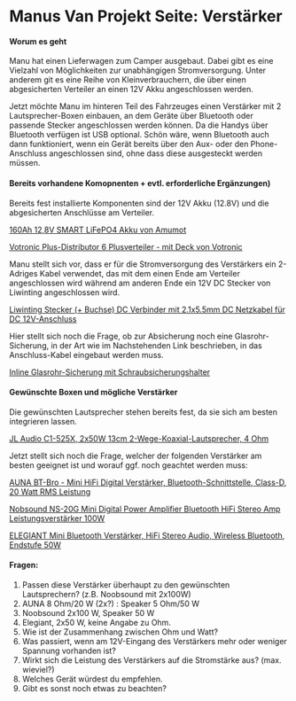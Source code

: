# Manus Van Projekt Seite: Verstärker

#### Worum es geht

Manu hat einen Lieferwagen zum Camper ausgebaut. Dabei gibt es eine Vielzahl von Möglichkeiten zur unabhängigen Stromversorgung. Unter anderem git es eine Reihe von Kleinverbrauchern, die über einen abgesicherten Verteiler an einen 12V Akku angeschlossen werden.

Jetzt möchte Manu im hinteren Teil des Fahrzeuges einen Verstärker mit 2 Lautsprecher-Boxen einbauen, an dem Geräte über Bluetooth oder passende Stecker angeschlossen werden können. Da die Handys über Bluetooth verfügen ist USB optional. Schön wäre, wenn Bluetooth auch dann funktioniert, wenn ein Gerät bereits über den Aux- oder den Phone-Anschluss angeschlossen sind, ohne dass diese ausgesteckt werden müssen.

#### Bereits vorhandene Komopnenten + evtl. erforderliche Ergänzungen)
Bereits fest installierte Komponenten sind der 12V Akku (12.8V) und die abgesicherten Anschlüsse am Verteiler.

[160Ah 12,8V SMART LiFePO4 Akku von Amumot](https://www.amumot-shop.de/lithium-batterie-160ah)

[Votronic Plus-Distributor 6 Plusverteiler - mit Deck von Votronic](https://www.amazon.de/dp/B00CMDBDH2/ref=pe_3044161_189395811_TE_SCE_dp_1)

Manu stellt sich vor, dass er für die Stromversorgung des Verstärkers ein 2-Adriges Kabel verwendet, das mit dem einen Ende am Verteiler angeschlossen wird während am anderen Ende ein 12V DC Stecker von Liwinting angeschlossen wird.

[Liwinting Stecker (+ Buchse) DC Verbinder mit 2.1x5.5mm DC Netzkabel für DC 12V-Anschluss](https://www.amazon.de/Liwinting-Verbinder-LED-Streifen-Licht-LED-Band-Licht-CCTV-Kamera-DC-Steckverbinder-Connectors/dp/B074GTKXWR/ref=sr_1_5?__mk_de_DE=%C3%85M%C3%85%C5%BD%C3%95%C3%91&keywords=DC+Power+Jack&qid=1578995184&s=ce-de&sr=1-5)

Hier stellt sich noch die Frage, ob zur Absicherung noch eine Glasrohr-Sicherung, in der Art wie im Nachstehenden Link beschrieben, in das Anschluss-Kabel eingebaut werden muss.

[Inline Glasrohr-Sicherung mit Schraubsicherungshalter](https://www.amazon.de/s?k=5pc+20mm+x+5mm+250V+10A+Glass+Tube+Fuse+Holder+Inline+Screw+Type+Cap&i=electronics&linkCode=gs3&linkId=497cc3644ed37d6ec5927d670493a8aa&tag=sprinterde-21&ref=as_li_ss_tl)

#### Gewünschte Boxen und mögliche Verstärker

Die gewünschten Lautsprecher stehen bereits fest, da sie sich am besten integrieren lassen.

[JL Audio C1-525X, 2x50W 13cm 2-Wege-Koaxial-Lautsprecher, 4 Ohm](https://www.ars24.com/Lautsprecher/JL-Audio/17558/JL-Audio-C1-525X)

Jetzt stellt sich noch die Frage, welcher der folgenden Verstärker am besten geeignet ist und worauf ggf. noch geachtet werden muss:

[AUNA BT-Bro - Mini HiFi Digital Verstärker, Bluetooth-Schnittstelle, Class-D, 20 Watt RMS Leistung](https://www.amazon.de/dp/B01G5NX160/ref=asc_df_B01G5NX1601578627060000?smid=ABV9J41D2VYA9&tag=testberichte_sub1-21&linkCode=df0&creative=22506&creativeASIN=B01G5NX160&ascsubtag=12292_449106_5e1d8f18_5e1d8f18&th=1)

[Nobsound NS-20G Mini Digital Power Amplifier Bluetooth HiFi Stereo Amp Leistungsverstärker 100W](https://www.amazon.de/dp/B07JRF121J/ref=emc_b_5_t?th=1)

[ELEGIANT Mini Bluetooth Verstärker, HiFi Stereo Audio, Wireless Bluetooth, Endstufe 50W](https://www.amazon.de/ELEGIANT-Bluetooth-Verst%C3%A4rker-Amplifier-Aluminiumk%C3%B6rper/dp/B01LY7RYQO/ref=cm_cr_arp_d_bdcrb_top?ie=UTF8)

#### Fragen:
1. Passen diese Verstärker überhaupt zu den gewünschten Lautsprechern? (z.B. Noobsound mit 2x100W)
  1. AUNA 8 Ohm/20 W (2x?) : Speaker 5 Ohm/50 W
  1. Noobsound 2x100 W, Speaker 50 W
  1. Elegiant, 2x50 W, keine Angabe zu Ohm. 
1. Wie ist der Zusammenhang zwischen Ohm und Watt?
1. Was passiert, wenn am 12V-Eingang des Verstärkers mehr oder weniger Spannung vorhanden ist?
1. Wirkt sich die Leistung des Verstärkers auf die Stromstärke aus? (max. wieviel?)
1. Welches Gerät würdest du empfehlen.
1. Gibt es sonst noch etwas zu beachten?



